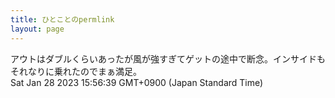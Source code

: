 ```yaml
---
title: ひとことのpermlink
layout: page
---
```

<div class="box" dt="1674888999598">
  アウトはダブルくらいあったが風が強すぎてゲットの途中で断念。インサイドもそれなりに乗れたのでまぁ満足。
  <div class="content is-small">Sat Jan 28 2023 15:56:39 GMT+0900 (Japan Standard Time)</div>
</div>